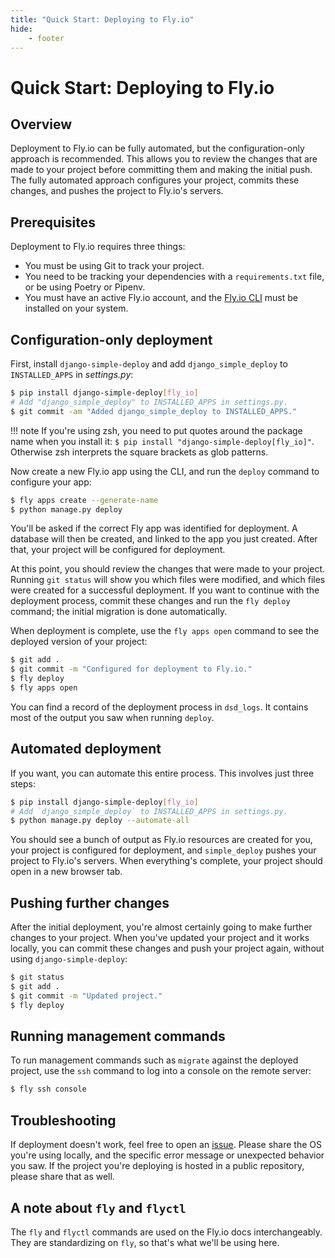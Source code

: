 ```yaml
---
title: "Quick Start: Deploying to Fly.io"
hide:
    - footer
---
```


# Quick Start: Deploying to Fly.io

## Overview

Deployment to Fly.io can be fully automated, but the configuration-only approach is recommended. This allows you to review the changes that are made to your project before committing them and making the initial push. The fully automated approach configures your project, commits these changes, and pushes the project to Fly.io's servers.

## Prerequisites

Deployment to Fly.io requires three things:

- You must be using Git to track your project.
- You need to be tracking your dependencies with a `requirements.txt` file, or be using Poetry or Pipenv.
- You must have an active Fly.io account, and the [Fly.io CLI](https://fly.io/docs/hands-on/install-flyctl/) must be installed on your system.

## Configuration-only deployment

First, install `django-simple-deploy` and add `django_simple_deploy` to `INSTALLED_APPS` in *settings.py*:

```sh
$ pip install django-simple-deploy[fly_io]
# Add "django_simple_deploy" to INSTALLED_APPS in settings.py.
$ git commit -am "Added django_simple_deploy to INSTALLED_APPS."
```

!!! note
    If you're using zsh, you need to put quotes around the package name when you install it: `$ pip install "django-simple-deploy[fly_io]"`. Otherwise zsh interprets the square brackets as glob patterns.

Now create a new Fly.io app using the CLI, and run the `deploy` command to configure your app:

```sh
$ fly apps create --generate-name
$ python manage.py deploy
```

You'll be asked if the correct Fly app was identified for deployment. A database will then be created, and linked to the app you just created. After that, your project will be configured for deployment.

At this point, you should review the changes that were made to your project. Running `git status` will show you which files were modified, and which files were created for a successful deployment. If you want to continue with the deployment process, commit these changes and run the `fly deploy` command; the initial migration is done automatically.

When deployment is complete, use the `fly apps open` command to see the deployed version of your project:

```sh
$ git add .
$ git commit -m "Configured for deployment to Fly.io."
$ fly deploy
$ fly apps open
```

You can find a record of the deployment process in `dsd_logs`. It contains most of the output you saw when running `deploy`.

## Automated deployment

If you want, you can automate this entire process. This involves just three steps:

```sh
$ pip install django-simple-deploy[fly_io]
# Add `django_simple_deploy` to INSTALLED_APPS in settings.py.
$ python manage.py deploy --automate-all
```

You should see a bunch of output as Fly.io resources are created for you, your project is configured for deployment, and `simple_deploy` pushes your project to Fly.io's servers. When everything's complete, your project should open in a new browser tab.

## Pushing further changes

After the initial deployment, you're almost certainly going to make further changes to your project. When you've updated your project and it works locally, you can commit these changes and push your project again, without using `django-simple-deploy`:

```sh
$ git status
$ git add .
$ git commit -m "Updated project."
$ fly deploy
```

## Running management commands

To run management commands such as `migrate` against the deployed project, use the `ssh` command to log into a console on the remote server:

```sh
$ fly ssh console
```

## Troubleshooting

If deployment doesn't work, feel free to open an [issue](https://github.com/django-simple-deploy/django-simple-deploy/issues). Please share the OS you're  using locally, and the specific error message or unexpected behavior you saw. If the project you're deploying is hosted in a public repository, please share that as well.

## A note about `fly` and `flyctl`

The `fly` and `flyctl` commands are used on the Fly.io docs interchangeably. They are standardizing on `fly`, so that's what we'll be using here.
